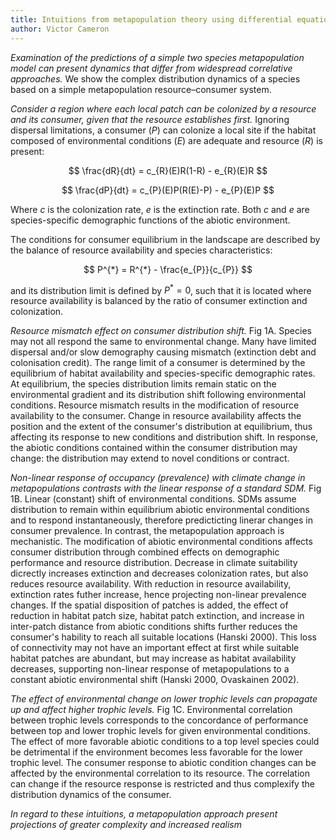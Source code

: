 ```yaml
---
title: Intuitions from metapopulation theory using differential equations of a simple bottom-up model
author: Victor Cameron
---
```


*Examination of the predictions of a simple two species metapopulation model can present dynamics that differ from widespread correlative approaches.*
We show the complex distribution dynamics of a species based on a simple metapopulation resource–consumer system.

*Consider a region where each local patch can be colonized by a resource and its consumer, given that the resource establishes first.*
Ignoring dispersal limitations, a consumer ($P$) can colonize a local site if the habitat composed of environmental conditions ($E$) are adequate and resource ($R$) is present:

$$
\frac{dR}{dt} = c_{R}(E)R(1-R) - e_{R}(E)R
$$

$$
\frac{dP}{dt} = c_{P}(E)P(R(E)-P) - e_{P}(E)P
$$

Where $c$ is the colonization rate, $e$ is the extinction rate. Both $c$ and $e$ are species-specific demographic functions of the abiotic environment. 

The conditions for consumer equilibrium in the landscape are described by the balance of resource availability and species characteristics:

$$
P^{*} = R^{*} - \frac{e_{P}}{c_{P}}
$$

and its distribution limit is defined by $P^{*} = 0$, such that it is located where resource availability is balanced by the ratio of consumer extinction and colonization.


*Resource mismatch effect on consumer distribution shift.*
Fig 1A.
Species may not all respond the same to environmental change. Many have limited dispersal and/or slow demography causing mismatch (extinction debt and colonisation credit).
The range limit of a consumer is determined by the equilibrium of habitat availability and species-specific demographic rates.
At equilibrium, the species distribution limits remain static on the environmental gradient and its distribution shift following environmental conditions.
Resource mismatch results in the modification of resource availability to the consumer.
Change in resource availability affects the position and the extent of the consumer's distribution at equilibrium, thus affecting its response to new conditions and distribution shift.
In response, the abiotic conditions contained within the consumer distribution may change: the distribution may extend to novel conditions or contract. 

*Non-linear response of occupancy (prevalence) with climate change in metapopulations contrasts with the linear response of a standard SDM.*
Fig 1B.
Linear (constant) shift of environmental conditions.
SDMs assume distribution to remain within equilibrium abiotic environmental conditions and to respond instantaneously, therefore predicticting linerar changes in consumer prevalence.
In contrast, the metapopulation approach is mechanistic. The modification of abiotic environmental conditions affects consumer distribution through combined effects on demographic performance and resource distribution. 
Decrease in climate suitability dicrectly increases extinction and decreases colonization rates, but also reduces resource availability. With reduction in resource availability, extinction rates futher increase, hence projecting non-linear prevalence changes.
If the spatial disposition of patches is added, the effect of reduction in habitat patch size, habitat patch extinction, and increase in inter-patch distance from abiotic conditions shifts further reduces the consumer's hability to reach all suitable locations (Hanski 2000). This loss of connectivity may not have an important effect at first while suitable habitat patches are abundant, but may increase as habitat availability decreases, supporting non-linear response of metapopulations to a constant abiotic environmental shift (Hanski 2000, Ovaskainen 2002).

*The effect of environmental change on lower trophic levels can propagate up and affect higher trophic levels.*
Fig 1C.
Environmental correlation between trophic levels corresponds to the concordance of performance between top and lower trophic levels for given environmental conditions.
The effect of more favorable abiotic conditions to a top level species could be detrimental if the environment becomes less favorable for the lower trophic level.
The consumer response to abiotic condition changes can be affected by the environmental correlation to its resource. 
The correlation can change if the resource response is restricted and thus complexify the distribution dynamics of the consumer.

*In regard to these intuitions, a metapopulation approach present projections of greater complexity and increased realism*